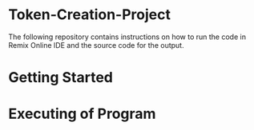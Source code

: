 # Token-Creation-Project
The following repository contains instructions on how to run the code in Remix Online IDE and the source code for the output.
# Getting Started
# Executing of Program
